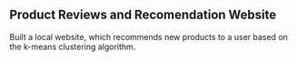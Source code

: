 ## Product Reviews and Recomendation Website

Built a local website, which recommends new products to a user based on the k-means clustering algorithm.
